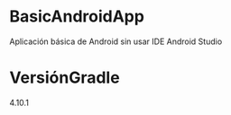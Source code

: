 # BasicAndroidApp
Aplicación básica de Android sin usar IDE Android Studio

# VersiónGradle
4.10.1

